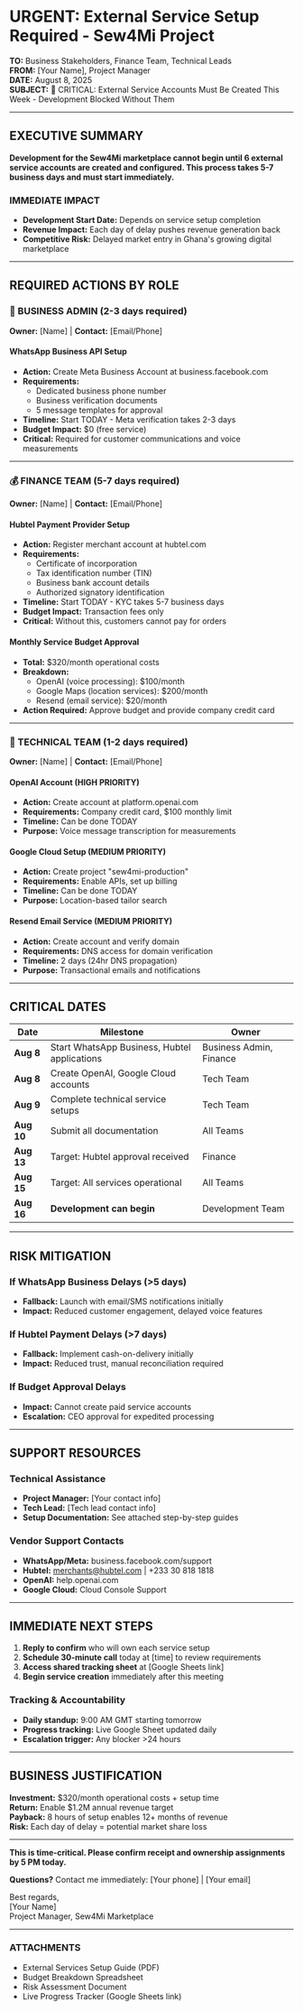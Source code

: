# URGENT: External Service Setup Required - Sew4Mi Project

**TO:** Business Stakeholders, Finance Team, Technical Leads  
**FROM:** [Your Name], Project Manager  
**DATE:** August 8, 2025  
**SUBJECT:** 🚨 CRITICAL: External Service Accounts Must Be Created This Week - Development Blocked Without Them

---

## EXECUTIVE SUMMARY

**Development for the Sew4Mi marketplace cannot begin until 6 external service accounts are created and configured. This process takes 5-7 business days and must start immediately.**

### IMMEDIATE IMPACT
- **Development Start Date:** Depends on service setup completion
- **Revenue Impact:** Each day of delay pushes revenue generation back
- **Competitive Risk:** Delayed market entry in Ghana's growing digital marketplace

---

## REQUIRED ACTIONS BY ROLE

### 👔 BUSINESS ADMIN (2-3 days required)
**Owner:** [Name] | **Contact:** [Email/Phone]

#### WhatsApp Business API Setup
- **Action:** Create Meta Business Account at business.facebook.com
- **Requirements:** 
  - Dedicated business phone number
  - Business verification documents
  - 5 message templates for approval
- **Timeline:** Start TODAY - Meta verification takes 2-3 days
- **Budget Impact:** $0 (free service)
- **Critical:** Required for customer communications and voice measurements

---

### 💰 FINANCE TEAM (5-7 days required)
**Owner:** [Name] | **Contact:** [Email/Phone]

#### Hubtel Payment Provider Setup
- **Action:** Register merchant account at hubtel.com
- **Requirements:**
  - Certificate of incorporation
  - Tax identification number (TIN)
  - Business bank account details
  - Authorized signatory identification
- **Timeline:** Start TODAY - KYC takes 5-7 business days
- **Budget Impact:** Transaction fees only
- **Critical:** Without this, customers cannot pay for orders

#### Monthly Service Budget Approval
- **Total:** $320/month operational costs
- **Breakdown:**
  - OpenAI (voice processing): $100/month
  - Google Maps (location services): $200/month  
  - Resend (email service): $20/month
- **Action Required:** Approve budget and provide company credit card

---

### 🔧 TECHNICAL TEAM (1-2 days required)
**Owner:** [Name] | **Contact:** [Email/Phone]

#### OpenAI Account (HIGH PRIORITY)
- **Action:** Create account at platform.openai.com
- **Requirements:** Company credit card, $100 monthly limit
- **Timeline:** Can be done TODAY
- **Purpose:** Voice message transcription for measurements

#### Google Cloud Setup (MEDIUM PRIORITY)  
- **Action:** Create project "sew4mi-production"
- **Requirements:** Enable APIs, set up billing
- **Timeline:** Can be done TODAY
- **Purpose:** Location-based tailor search

#### Resend Email Service (MEDIUM PRIORITY)
- **Action:** Create account and verify domain
- **Requirements:** DNS access for domain verification
- **Timeline:** 2 days (24hr DNS propagation)
- **Purpose:** Transactional emails and notifications

---

## CRITICAL DATES

| Date | Milestone | Owner |
|------|-----------|-------|
| **Aug 8** | Start WhatsApp Business, Hubtel applications | Business Admin, Finance |
| **Aug 8** | Create OpenAI, Google Cloud accounts | Tech Team |
| **Aug 9** | Complete technical service setups | Tech Team |
| **Aug 10** | Submit all documentation | All Teams |
| **Aug 13** | Target: Hubtel approval received | Finance |
| **Aug 15** | Target: All services operational | All Teams |
| **Aug 16** | **Development can begin** | Development Team |

---

## RISK MITIGATION

### If WhatsApp Business Delays (>5 days)
- **Fallback:** Launch with email/SMS notifications initially
- **Impact:** Reduced customer engagement, delayed voice features

### If Hubtel Payment Delays (>7 days)
- **Fallback:** Implement cash-on-delivery initially  
- **Impact:** Reduced trust, manual reconciliation required

### If Budget Approval Delays
- **Impact:** Cannot create paid service accounts
- **Escalation:** CEO approval for expedited processing

---

## SUPPORT RESOURCES

### Technical Assistance
- **Project Manager:** [Your contact info]
- **Tech Lead:** [Tech lead contact info]
- **Setup Documentation:** See attached step-by-step guides

### Vendor Support Contacts
- **WhatsApp/Meta:** business.facebook.com/support
- **Hubtel:** merchants@hubtel.com | +233 30 818 1818
- **OpenAI:** help.openai.com
- **Google Cloud:** Cloud Console Support

---

## IMMEDIATE NEXT STEPS

1. **Reply to confirm** who will own each service setup
2. **Schedule 30-minute call** today at [time] to review requirements
3. **Access shared tracking sheet** at [Google Sheets link]
4. **Begin service creation** immediately after this meeting

### Tracking & Accountability
- **Daily standup:** 9:00 AM GMT starting tomorrow
- **Progress tracking:** Live Google Sheet updated daily
- **Escalation trigger:** Any blocker >24 hours

---

## BUSINESS JUSTIFICATION

**Investment:** $320/month operational costs + setup time  
**Return:** Enable $1.2M annual revenue target  
**Payback:** 8 hours of setup enables 12+ months of revenue  
**Risk:** Each day of delay = potential market share loss

---

**This is time-critical. Please confirm receipt and ownership assignments by 5 PM today.**

**Questions?** Contact me immediately: [Your phone] | [Your email]

Best regards,  
[Your Name]  
Project Manager, Sew4Mi Marketplace

---

### ATTACHMENTS
- External Services Setup Guide (PDF)
- Budget Breakdown Spreadsheet
- Risk Assessment Document
- Live Progress Tracker (Google Sheets link)